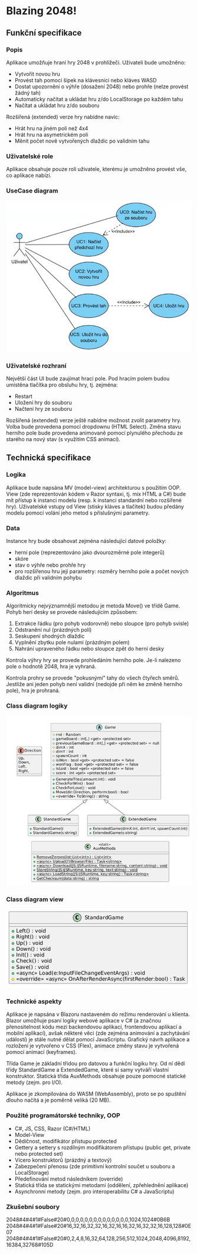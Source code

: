 Blazing 2048!
=============

Funkční specifikace
-------------------

### Popis

Aplikace umožňuje hraní hry 2048 v prohlížeči. Uživateli bude umožněno:

*   Vytvořit novou hru
*   Provést tah pomocí šipek na klávesnici nebo kláves WASD
*   Dostat upozornění o výhře (dosažení 2048) nebo prohře (nelze provést žádný tah)
*   Automaticky načítat a ukládat hru z/do LocalStorage po každém tahu
*   Načítat a ukládat hru z/do souboru

Rozšířená (extended) verze hry nabídne navíc:

*   Hrát hru na jiném poli než 4x4
*   Hrát hru na asymetrickém poli
*   Měnit počet nově vytvořených dlaždic po validním tahu

### Uživatelské role

Aplikace obsahuje pouze roli uživatele, kterému je umožněno provést vše, co aplikace nabízí.

### UseCase diagram

![usecase](usecase.png)

### Uživatelské rozhraní

Největší část UI bude zaujímat hrací pole. Pod hracím polem budou umístěna tlačítka pro obsluhu hry, tj. zejména:

*   Restart
*   Uložení hry do souboru
*   Načtení hry ze souboru

Rozšířená (extended) verze ještě nabídne možnost zvolit parametry hry. Volba bude provedena pomocí dropdownu (HTML Select). Změna stavu herního pole bude provedena animovaně pomocí plynulého přechodu ze starého na nový stav (s využitím CSS animací).

Technická specifikace
---------------------

### Logika

Aplikace bude napsána MV (model-view) architekturou s použitím OOP. View (zde reprezentován kódem v Razor syntaxi, tj. mix HTML a C#) bude mít přístup k instanci modelu (resp. k instanci standardní nebo rozšířené hry). Uživatelské vstupy od View (stisky kláves a tlačítek) budou předány modelu pomocí volání jeho metod s příslušnými parametry.

### Data

Instance hry bude obsahovat zejména následující datové položky:

*   herní pole (reprezentováno jako dvourozměrné pole integerů)
*   skóre
*   stav o výhře nebo prohře hry
*   pro rozšířenou hru její parametry: rozměry herního pole a počet nových dlaždic při validním pohybu

### Algoritmus

Algoritmicky nejvýznamnější metodou je metoda Move() ve třídě Game. Pohyb herí desky se provede následujícím způsobem:

1.  Extrakce řádku (pro pohyb vodorovně) nebo sloupce (pro pohyb svisle)
2.  Odstranění nul (prázdných polí)
3.  Seskupení shodných dlaždic
4.  Vyplnění zbytku pole nulami (prázdným polem)
5.  Nahrání upraveného řádku nebo sloupce zpět do herní desky

Kontrola výhry hry se provede prohledáním herního pole. Je-li nalezeno pole o hodnotě 2048, hra je vyhraná.

Kontrola prohry se provede "pokusnými" tahy do všech čtyřech směrů. Jestliže ani jeden pohyb není validní (nedojde při něm ke změně herního pole), hra je prohraná.

### Class diagram logiky

![class diagram logic](class_logic.png)

### Class diagram view

![class diagram view](class_view.png)

### Technické aspekty

Aplikace je napsána v Blazoru nastaveném do režimu renderování u klienta. Blazor umožňuje psaní logiky webové aplikace v C# (a značnou přenositelnost kódu mezi backendovou aplikací, frontendovou aplikací a mobilní aplikací), avšak některé věci (zde zejména animování a zachytávání událostí) je stále nutné dělat pomocí JavaScriptu. Grafický návrh aplikace a rozložení je vytvořeno v CSS (Flex), animace změny stavu je vytvořená pomocí animací (keyframes).

Třída Game je základní třídou pro datovou a funkční logiku hry. Od ní dědí třídy StandardGame a ExtendedGame, které si samy vytváří vlastní konstruktor. Statická třída AuxMethods obsahuje pouze pomocné statické metody (zejm. pro I/O).

Aplikace je zkompilována do WASM (WebAssembly), proto se po spuštění dlouho načítá a je poměrně veliká (20 MB).

### Použité programátorské techniky, OOP

*   C#, JS, CSS, Razor (C#/HTML)
*   Model-View
*   Dědičnost, modifikátor přístupu protected
*   Gettery a settery s rozdílným modifikátorem přístupu (public get, private nebo protected set)
*   Vícero konstruktorů (prázdný a textový)
*   Zabezpečení přenosu (zde primitivní kontrolní součet u souboru a LocalStorage)
*   Předefinování metod následníkem (override)
*   Statická třída se statickými metodami (oddělení, zpřehlednění aplikace)
*   Asynchronní metody (zejm. pro interoperabilitu C# a JavaScriptu)

### Zkušební soubory
2048#4#4#1#False#20#0,0,0,0,0,0,0,0,0,0,0,0,0,0,1024,1024#0B6B
2048#4#4#1#False#20#16,32,16,32,32,16,32,16,16,32,16,32,32,16,128,128#0E07
2048#4#4#1#False#20#0,2,4,8,16,32,64,128,256,512,1024,2048,4096,8192,16384,32768#105D